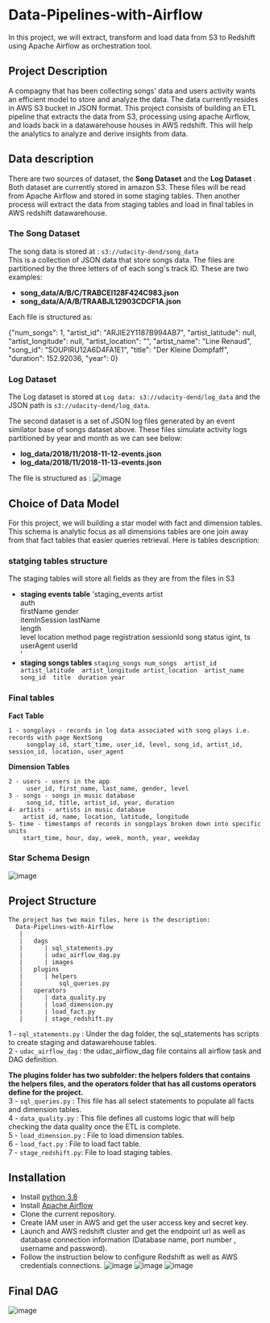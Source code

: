 # Data-Pipelines-with-Airflow
In this project, we will extract, transform and load data from S3 to Redshift using Apache  Airflow as orchestration tool.

## Project Description

A compagny that has been collecting songs' data and users activity wants an efficient model to store and analyze the data. The data currently resides in AWS S3 bucket in JSON format.
This project consists of building an ETL pipeline that extracts the data from S3, processing using apache Airflow, and loads back in a datawarehouse houses in AWS redshift.
This will help the analytics to analyze and derive insights from data.

## Data description
There are two sources of dataset, the **Song Dataset** and the **Log Dataset** .  Both dataset are currently stored in amazon S3. These files will be read from Apache Airflow and stored in some staging tables. Then another process will extract the data from staging tables and load in final tables in AWS redshift datawarehouse.

### The Song Dataset
The song data is stored at : `s3://udacity-dend/song_data`  
This is a collection of JSON data that store songs data. The files are partitioned by the three letters of of each song's track ID. These are two examples:

 - **song_data/A/B/C/TRABCEI128F424C983.json**
 - **song_data/A/A/B/TRAABJL12903CDCF1A.json**
 
 Each file is structured as:
 
 {"num_songs": 1, "artist_id": "ARJIE2Y1187B994AB7", "artist_latitude": null, "artist_longitude": null, "artist_location": "", "artist_name": "Line Renaud", "song_id": "SOUPIRU12A6D4FA1E1", "title": "Der Kleine Dompfaff", "duration": 152.92036, "year": 0}

### Log Dataset

The Log dataset is stored at `Log data: s3://udacity-dend/log_data` and the JSON path is `s3://udacity-dend/log_data`.

The second dataset is a set of JSON log files generated by an event similator base of songs dataset above. These files simulate activity logs partitioned by year and month as we can see below:

- **log_data/2018/11/2018-11-12-events.json**
- **log_data/2018/11/2018-11-13-events.json**

The file is structured as :
![image](https://raw.githubusercontent.com/tmbothe/Data_Warehouse_Project/main/images/log-data.png)


## Choice of Data Model

For this project, we will building a star model with fact and dimension tables. This schema is analytic focus as all dimensions tables are one join away from that fact tables that easier queries retrieval. Here is tables description:

### statging tables structure
 The staging tables will store all fields as they are from the files in S3
 - **staging events table** 
 'staging_events
    artist    
    auth      
    firstName 
    gender    
    itemInSession 
    lastName  
    length    
    level 
    location
    method 
    page 
    registration 
    sessionId 
    song 
    status igint,
    ts  
    userAgent 
    userId  
 '
 - **staging songs tables**
 ` staging_songs
     num_songs 
     artist_id
     artist_latitude 
     artist_longitude
     artist_location 
     artist_name 
     song_id 
     title 
     duration
     year
     `
### Final tables

**Fact Table**

    1 - songplays - records in log data associated with song plays i.e. records with page NextSong
         songplay_id, start_time, user_id, level, song_id, artist_id, session_id, location, user_agent
         
**Dimension Tables**

    2 - users - users in the app
         user_id, first_name, last_name, gender, level 
    3 - songs - songs in music database
         song_id, title, artist_id, year, duration
    4- artists - artists in music database
        artist_id, name, location, latitude, longitude
    5- time - timestamps of records in songplays broken down into specific units
        start_time, hour, day, week, month, year, weekday
 ### Star Schema Design       
 ![image](https://raw.githubusercontent.com/tmbothe/Data_Warehouse_Project/main/images/datamodel.PNG)
 
 ## Project Structure
 ```
 The project has two main files, here is the description:
   Data-Pipelines-with-Airflow
    |
    |   dags
    |      | sql_statements.py
    |      | udac_airflow_dag.py
    |      | images 
    |   plugins
    |      | helpers
    |          sql_queries.py
    |   operators
    |      | data_quality.py
    |      | load_dimension.py
    |      | load_fact.py
    |      | stage_redshift.py
 ``` 

   1 - `sql_statements.py` : Under the dag folder, the sql_statements has scripts to create staging and datawarehouse tables.<br>
   2 - `udac_airflow_dag`  : the udac_airflow_dag file contains all airflow task and DAG definition.<br>
 
   **The  plugins folder has two subfolder: the helpers folders that contains the helpers files, and the operators folder that has all customs operators define for the project. <br>**
   3 - `sql_queries.py`    : This file has all select statements to populate all facts and dimension tables.<br>
   4 - `data_quality.py`   : This file defines all customs logic that will help checking the data quality once the ETL is complete.<br>
   5 - `load_dimension.py` : File to load dimension tables.<br>
   6 - `load_fact.py`      : File to load fact table.<br>
   7 -  `stage_redshift.py`:  File to load staging tables.<br>
 
## Installation 

- Install [python 3.8](https://www.python.org)
- Install [Apache Airflow](https://airflow.apache.org/docs/apache-airflow/stable/installation.html)
- Clone the current repository. 
- Create IAM user in AWS and get the user access key and secret key.
- Launch and AWS redshift cluster and get the endpoint url as well as database connection information (Database name, port number , username and password).
- Follow the instruction below to configure Redshift as well as AWS credentials connections.
 ![image](https://raw.githubusercontent.com/tmbothe/Data-Pipelines-with-Airflow/main/dags/images/connections1.PNG)
 ![image](https://raw.githubusercontent.com/tmbothe/Data-Pipelines-with-Airflow/main/dags/images/connections2.PNG)
 ![image](https://raw.githubusercontent.com/tmbothe/Data-Pipelines-with-Airflow/main/dags/images/connections3.PNG)


 ## Final DAG

![image](https://raw.githubusercontent.com/tmbothe/Data-Pipelines-with-Airflow/main/dags/images/final_DAG.PNG)


 
